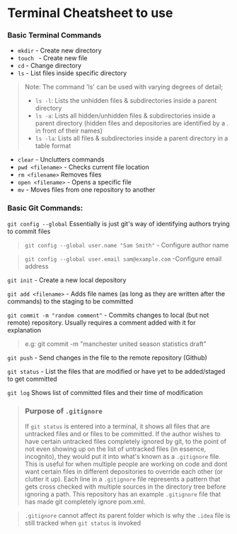 # Terminal Cheatsheet to use
### Basic Terminal Commands
* `mkdir` - Create new directory
* `touch ` - Create new file
* `cd` - Change directory
* `ls` - List files inside specific directory
>Note: The command 'ls' can be used with varying degrees of detail;
> * `ls -l`: Lists the unhidden files & subdirectories inside a parent directory
> * `ls -a`: Lists all hidden/unhidden files & subdirectories inside a parent directory (hidden files and depositories are identified by a . in front of their names)
> * `ls -la`: Lists all files & subdirectories inside a parent directory in a table format
* `clear` - Unclutters commands
* `pwd <filename>` - Checks current file location
* `rm <filename>` Removes files
* `open <filename>` - Opens a specific file
* `mv` - Moves files from one repository to another
### Basic Git Commands:
`git config --global` Essentially is just git's way of identifying authors trying to commit files
>`git config --global user.name "Sam Smith"` - Configure author name

>`git config --global user.email sam@example.com` -Configure email address

`git init` - Create a new local depository

`git add <filename>` - Adds file names (as long as they are written after the commands) to the staging to be committed

`git commit -m "random comment"` - Commits changes to local (but not remote) repository. Usually requires a comment added with it for explanation

> e.g: git commit -m "manchester united season statistics draft"


`git push` - Send changes in the file to the remote repository (Github)

`git status` - List the files that are modified or have yet to be added/staged to get committed

`git log` Shows list of committed files and their time of modification

> ### Purpose of `.gitignore`
> If `git status` is entered into a terminal, it shows all files that are untracked files and or files to be committed. If the author wishes to have certain untracked files completely ignored by git, to the point of not even showing up on the list of untracked files (in essence, incognito), they would put it into what's known as a `.gitignore` file. This is useful for when multiple people are working on code and dont want certain files in different depositories to override each other (or clutter it up). Each line in a `.gitignore` file represents a pattern that gets cross checked with multiple sources in the directory tree before ignoring a path. This repository has an example `.gitignore` file that has made git completely ignore pom.xml.

>`.gitignore` cannot affect its parent folder which is why the `.idea` file is still tracked when `git status` is invoked


